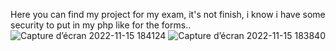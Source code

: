 Here you can find my project for my exam, it's not finish, i know i have some security to put in my php like for the forms..![Capture d’écran 2022-11-15 184124](https://user-images.githubusercontent.com/111440606/205514705-de74c8f0-ce38-48d6-a21e-77868e25e2f0.jpg)
![Capture d’écran 2022-11-15 183840](https://user-images.githubusercontent.com/111440606/205514708-7379da86-a2f9-4f5f-b6e5-06ec5783b189.jpg)

